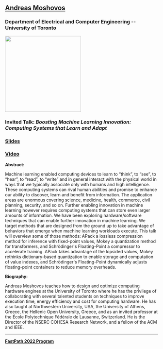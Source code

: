 ## [Andreas Moshovos](https://anakli.inf.ethz.ch)
### Department of Electrical and Computer Engineering -- University of Toronto

<img src="https://www.eecg.utoronto.ca/~moshovos/000/lib/exe/fetch.php?cache=&media=fatsa2017.jpg" width="250">

### Invited Talk:  *Boosting Machine Learning Innovation: Computing Systems that Learn and Adapt*

### [Slides]()

### [Video]()

**Abstract:**

Machine learning enabled computing devices to learn to “think”, to “see”, to “hear”, to “read”, to “write” and in general interact with the physical world in ways that we typically associate only with humans and high intelligence. These computing systems can rival human abilities and promise to enhance our ability to discover, learn and benefit from information. The application areas are enormous covering science, medicine, health, commerce, civil planning, security, and so on. Further enabling innovation in machine learning however requires computing systems that can store even larger amounts of information. We have been exploring hardware/software techniques that can enable further innovation in machine learning. We target methods that are designed from the ground up to take advantage of behaviors that emerge when machine learning workloads execute. This talk will overview some of those methods: APack a lossless compression method for inference with fixed-point values, Mokey a quantization method for transformers, and Schrödinger's Floating-Point a compressor to accelerate training. APack takes advantage of the lopsided values, Mokey rethinks dictionary-based quantization to enable storage and computation of value indexes, and Schrödinger's Floating-Point dynamically adjusts floating-point containers to reduce memory overheads.

**Biography:**

Andreas Moshovos teaches how to design and optimize computing hardware engines at the University of Toronto where he has the privilege of collaborating with several talented students on techniques to improve execution time, energy efficiency and cost for computing hardware. He has also taught at Northwestern University, USA, the University of Athens, Greece, the Hellenic Open University, Greece, and as an invited professor at the École Polytechnique Fédérale de Lausanne, Switzerland. He is the Director of the NSERC COHESA Research Network, and a fellow of the ACM and IEEE.

----
**[FastPath 2022 Program](https://fastpathconference.github.io/FastPath2022/)**
